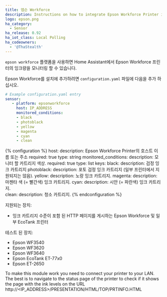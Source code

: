 ```yaml
---
title: 엡슨 Workforce
description: Instructions on how to integrate Epson Workforce Printer into Home Assistant.
logo: epson.png
ha_category:
  - Sensor
ha_release: 0.92
ha_iot_class: Local Polling
ha_codeowners:
  - '@ThaStealth'
---
```


`epson workforce` 플랫폼을 사용하면 Home Assistant에서 Epson Workforce 프린터의 잉크량을 모니터링 할 수 있습니다.


Epson Workforce를 설치에 추가하려면 `configuration.yaml` 파일에 다음을 추가 하십시오.

```yaml
# Example configuration.yaml entry
sensor:
   - platform: epsonworkforce
     host: IP_ADDRESS
     monitored_conditions:
     - black
     - photoblack
     - yellow
     - magenta
     - cyan
     - clean   
```

{% configuration %}
host:
  description: Epson Workforce Printer의 호스트 이름 또는 주소
  required: true
  type: string
monitored_conditions:
  description: 모니터 할 카트리지 색상.
  required: true
  type: list
  keys:
    black:
      description: 검정 잉크 카트리지
    photoblack:
      description: 포토 검정 잉크 카트리지 (일부 프린터에서 지원되지는 않음).
    yellow:
      description: 노랑 잉크 카트리지.
    magenta:
      description: 마젠타 색 (= 빨간색) 잉크 카트리지.
    cyan:
      description: 시안 (= 파란색) 잉크 카트리지.   
    clean:
      description: 청소 카트리지.
{% endconfiguration %}

지원되는 장치:

- 잉크 카트리지 수준이 포함 된 HTTP 페이지를 게시하는 Epson Workforce 및 일부 EcoTank 프린터

테스트 된 장치:

- Epson WF3540
- Epson WF3620
- Epson WF3640
- Epson EcoTank ET-77x0
- Epson ET-2650

To make this module work you need to connect your printer to your LAN.
The best is to navigate to the status page of the printer to check if it shows the page with the ink levels on the URL http://<IP_ADDRESS>/PRESENTATION/HTML/TOP/PRTINFO.HTML
